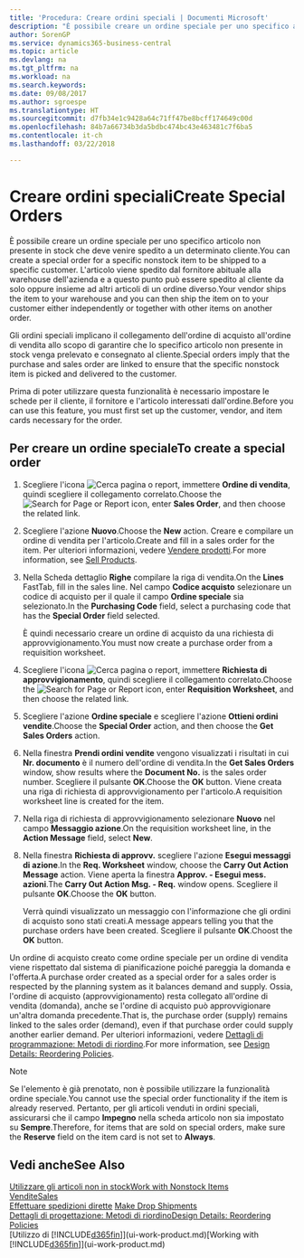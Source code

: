 ```yaml
---
title: 'Procedura: Creare ordini speciali | Documenti Microsoft'
description: "È possibile creare un ordine speciale per uno specifico articolo non presente in stock che deve venire spedito a un determinato cliente. L'articolo viene spedito dal fornitore abituale alla warehouse dell'azienda e a questo punto può essere spedito al cliente da solo oppure insieme ad altri articoli di un ordine diverso."
author: SorenGP
ms.service: dynamics365-business-central
ms.topic: article
ms.devlang: na
ms.tgt_pltfrm: na
ms.workload: na
ms.search.keywords: 
ms.date: 09/08/2017
ms.author: sgroespe
ms.translationtype: HT
ms.sourcegitcommit: d7fb34e1c9428a64c71ff47be8bcff174649c00d
ms.openlocfilehash: 84b7a66734b3da5bdbc474bc43e463481c7f6ba5
ms.contentlocale: it-ch
ms.lasthandoff: 03/22/2018

---
```

# <a name="create-special-orders"></a><span data-ttu-id="86868-104">Creare ordini speciali</span><span class="sxs-lookup"><span data-stu-id="86868-104">Create Special Orders</span></span>
<span data-ttu-id="86868-105">È possibile creare un ordine speciale per uno specifico articolo non presente in stock che deve venire spedito a un determinato cliente.</span><span class="sxs-lookup"><span data-stu-id="86868-105">You can create a special order for a specific nonstock item to be shipped to a specific customer.</span></span> <span data-ttu-id="86868-106">L'articolo viene spedito dal fornitore abituale alla warehouse dell'azienda e a questo punto può essere spedito al cliente da solo oppure insieme ad altri articoli di un ordine diverso.</span><span class="sxs-lookup"><span data-stu-id="86868-106">Your vendor ships the item to your warehouse and you can then ship the item on to your customer either independently or together with other items on another order.</span></span>  

<span data-ttu-id="86868-107">Gli ordini speciali implicano il collegamento dell'ordine di acquisto all'ordine di vendita allo scopo di garantire che lo specifico articolo non presente in stock venga prelevato e consegnato al cliente.</span><span class="sxs-lookup"><span data-stu-id="86868-107">Special orders imply that the purchase and sales order are linked to ensure that the specific nonstock item is picked and delivered to the customer.</span></span>  

<span data-ttu-id="86868-108">Prima di poter utilizzare questa funzionalità è necessario impostare le schede per il cliente, il fornitore e l'articolo interessati dall'ordine.</span><span class="sxs-lookup"><span data-stu-id="86868-108">Before you can use this feature, you must first set up the customer, vendor, and item cards necessary for the order.</span></span>  

## <a name="to-create-a-special-order"></a><span data-ttu-id="86868-109">Per creare un ordine speciale</span><span class="sxs-lookup"><span data-stu-id="86868-109">To create a special order</span></span>  
1.  <span data-ttu-id="86868-110">Scegliere l'icona ![Cerca pagina o report](media/ui-search/search_small.png "icona Cerca pagina o report"), immettere **Ordine di vendita**, quindi scegliere il collegamento correlato.</span><span class="sxs-lookup"><span data-stu-id="86868-110">Choose the ![Search for Page or Report](media/ui-search/search_small.png "Search for Page or Report icon") icon, enter **Sales Order**, and then choose the related link.</span></span>  
2. <span data-ttu-id="86868-111">Scegliere l'azione **Nuovo**.</span><span class="sxs-lookup"><span data-stu-id="86868-111">Choose the **New** action.</span></span> <span data-ttu-id="86868-112">Creare e compilare un  ordine di vendita per l'articolo.</span><span class="sxs-lookup"><span data-stu-id="86868-112">Create and fill in a  sales order for the item.</span></span> <span data-ttu-id="86868-113">Per ulteriori informazioni, vedere [Vendere prodotti](sales-how-sell-products.md).</span><span class="sxs-lookup"><span data-stu-id="86868-113">For more information, see [Sell Products](sales-how-sell-products.md).</span></span>
3.  <span data-ttu-id="86868-114">Nella Scheda dettaglio **Righe** compilare la riga di vendita.</span><span class="sxs-lookup"><span data-stu-id="86868-114">On the **Lines** FastTab, fill in the sales line.</span></span> <span data-ttu-id="86868-115">Nel campo **Codice acquisto** selezionare un codice di acquisto per il quale il campo **Ordine speciale** sia selezionato.</span><span class="sxs-lookup"><span data-stu-id="86868-115">In the **Purchasing Code** field, select a purchasing code that has the **Special Order** field selected.</span></span>

    <span data-ttu-id="86868-116">È quindi necessario creare un ordine di acquisto da una richiesta di approvvigionamento.</span><span class="sxs-lookup"><span data-stu-id="86868-116">You must now create a purchase order from a requisition worksheet.</span></span>  
4. <span data-ttu-id="86868-117">Scegliere l'icona ![Cerca pagina o report](media/ui-search/search_small.png "icona Cerca pagina o report"), immettere **Richiesta di approvvigionamento**, quindi scegliere il collegamento correlato.</span><span class="sxs-lookup"><span data-stu-id="86868-117">Choose the ![Search for Page or Report](media/ui-search/search_small.png "Search for Page or Report icon") icon, enter **Requisition Worksheet**, and then choose the related link.</span></span>  
5. <span data-ttu-id="86868-118">Scegliere l'azione **Ordine speciale** e scegliere l'azione **Ottieni ordini vendite**.</span><span class="sxs-lookup"><span data-stu-id="86868-118">Choose the **Special Order** action, and then choose the **Get Sales Orders** action.</span></span>  
6.  <span data-ttu-id="86868-119">Nella finestra **Prendi ordini vendite** vengono visualizzati i risultati in cui **Nr. documento** è il numero dell'ordine di vendita.</span><span class="sxs-lookup"><span data-stu-id="86868-119">In the **Get Sales Orders** window, show results where the **Document No.** is the sales order number.</span></span> <span data-ttu-id="86868-120">Scegliere il pulsante **OK**.</span><span class="sxs-lookup"><span data-stu-id="86868-120">Choose the **OK** button.</span></span> <span data-ttu-id="86868-121">Viene creata una riga di richiesta di approvvigionamento per l'articolo.</span><span class="sxs-lookup"><span data-stu-id="86868-121">A requisition worksheet line is created for the item.</span></span>  
7.  <span data-ttu-id="86868-122">Nella riga di richiesta di approvvigionamento selezionare **Nuovo** nel campo **Messaggio azione**.</span><span class="sxs-lookup"><span data-stu-id="86868-122">On the requisition worksheet line, in the **Action Message** field, select **New**.</span></span>  
8.  <span data-ttu-id="86868-123">Nella finestra **Richiesta di approvv.** scegliere l'azione **Esegui messaggi di azione**.</span><span class="sxs-lookup"><span data-stu-id="86868-123">In the **Req. Worksheet** window, choose the **Carry Out Action Message** action.</span></span> <span data-ttu-id="86868-124">Viene aperta la finestra **Approv. - Esegui mess. azioni**.</span><span class="sxs-lookup"><span data-stu-id="86868-124">The **Carry Out Action Msg. - Req.** window opens.</span></span> <span data-ttu-id="86868-125">Scegliere il pulsante **OK**.</span><span class="sxs-lookup"><span data-stu-id="86868-125">Choose the **OK** button.</span></span>  

    <span data-ttu-id="86868-126">Verrà quindi visualizzato un messaggio con l'informazione che gli ordini di acquisto sono stati creati.</span><span class="sxs-lookup"><span data-stu-id="86868-126">A message appears telling you that the purchase orders have been created.</span></span> <span data-ttu-id="86868-127">Scegliere il pulsante **OK**.</span><span class="sxs-lookup"><span data-stu-id="86868-127">Choost the **OK** button.</span></span>  

<span data-ttu-id="86868-128">Un ordine di acquisto creato come ordine speciale per un ordine di vendita viene rispettato dal sistema di pianificazione poiché pareggia la domanda e l'offerta.</span><span class="sxs-lookup"><span data-stu-id="86868-128">A purchase order created as a special order for a sales order is respected by the planning system as it balances demand and supply.</span></span> <span data-ttu-id="86868-129">Ossia, l'ordine di acquisto (approvvigionamento) resta collegato all'ordine di vendita (domanda), anche se l'ordine di acquisto può approvvigionare un'altra domanda precedente.</span><span class="sxs-lookup"><span data-stu-id="86868-129">That is, the purchase order (supply) remains linked to the sales order (demand), even if that purchase order could supply another earlier demand.</span></span> <span data-ttu-id="86868-130">Per ulteriori informazioni, vedere [Dettagli di programmazione: Metodi di riordino](design-details-reservation-order-tracking-and-action-messaging.md).</span><span class="sxs-lookup"><span data-stu-id="86868-130">For more information, see [Design Details: Reordering Policies](design-details-reservation-order-tracking-and-action-messaging.md).</span></span>  

> [!NOTE]  
>  <span data-ttu-id="86868-131">Se l'elemento è già prenotato, non è possibile utilizzare la funzionalità ordine speciale.</span><span class="sxs-lookup"><span data-stu-id="86868-131">You cannot use the special order functionality if the item is already reserved.</span></span> <span data-ttu-id="86868-132">Pertanto, per gli articoli venduti in ordini speciali, assicurarsi che il campo **Impegno** nella scheda articolo non sia impostato su **Sempre**.</span><span class="sxs-lookup"><span data-stu-id="86868-132">Therefore, for items that are sold on special orders, make sure the **Reserve** field on the item card is not set to **Always**.</span></span>  

## <a name="see-also"></a><span data-ttu-id="86868-133">Vedi anche</span><span class="sxs-lookup"><span data-stu-id="86868-133">See Also</span></span>  
[<span data-ttu-id="86868-134">Utilizzare gli articoli non in stock</span><span class="sxs-lookup"><span data-stu-id="86868-134">Work with Nonstock Items</span></span>](inventory-how-work-nonstock-items.md)  
[<span data-ttu-id="86868-135">Vendite</span><span class="sxs-lookup"><span data-stu-id="86868-135">Sales</span></span>](sales-manage-sales.md)  
<span data-ttu-id="86868-136">[Effettuare spedizioni dirette](sales-how-drop-shipment.md) </span><span class="sxs-lookup"><span data-stu-id="86868-136">[Make Drop Shipments](sales-how-drop-shipment.md) </span></span>  
[<span data-ttu-id="86868-137">Dettagli di progettazione: Metodi di riordino</span><span class="sxs-lookup"><span data-stu-id="86868-137">Design Details: Reordering Policies</span></span>](design-details-reservation-order-tracking-and-action-messaging.md)  
<span data-ttu-id="86868-138">[Utilizzo di [!INCLUDE[d365fin](includes/d365fin_md.md)]](ui-work-product.md)</span><span class="sxs-lookup"><span data-stu-id="86868-138">[Working with [!INCLUDE[d365fin](includes/d365fin_md.md)]](ui-work-product.md)</span></span>

